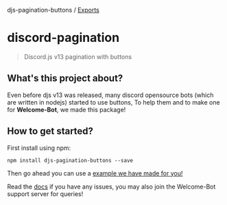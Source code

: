 djs-pagination-buttons / [Exports](modules.md)

# discord-pagination
> Discord.js v13 pagination with buttons

## What's this project about?

Even before djs v13 was released, many discord opensource bots (which are written in nodejs) started to use buttons,
To help them and to make one for **Welcome-Bot**, we made this package!

## How to get started?

First install using npm:

```
npm install djs-pagination-buttons --save
```

Then go ahead you can use a [example we have made for you!](https://github.com/Welcome-Bot/discord-pagination/blob/main/example/bot.js)

Read the [docs](https://welcome-bot.github.io/discord-pagination/classes/Pagination.Pagination-1.html) if you have any issues, you may also join the Welcome-Bot support server for queries!

